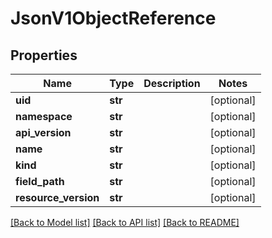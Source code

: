 # JsonV1ObjectReference


## Properties
Name | Type | Description | Notes
------------ | ------------- | ------------- | -------------
**uid** | **str** |  | [optional] 
**namespace** | **str** |  | [optional] 
**api_version** | **str** |  | [optional] 
**name** | **str** |  | [optional] 
**kind** | **str** |  | [optional] 
**field_path** | **str** |  | [optional] 
**resource_version** | **str** |  | [optional] 

[[Back to Model list]](../README.md#documentation-for-models) [[Back to API list]](../README.md#documentation-for-api-endpoints) [[Back to README]](../README.md)


